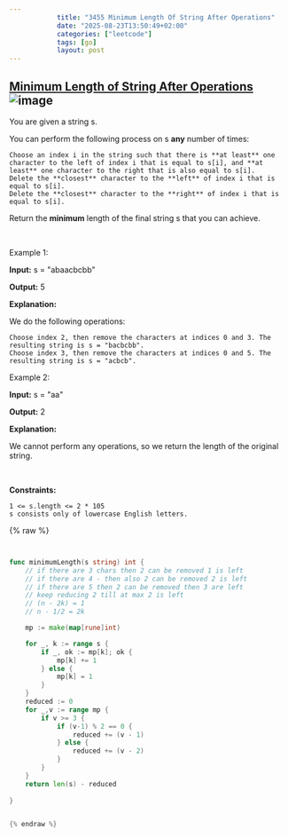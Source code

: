 ```yaml
---
            title: "3455 Minimum Length Of String After Operations"
            date: "2025-08-23T13:50:49+02:00"
            categories: ["leetcode"]
            tags: [go]
            layout: post
---
```

            
## [Minimum Length of String After Operations](https://leetcode.com/problems/minimum-length-of-string-after-operations) ![image](https://img.shields.io/badge/Difficulty-Medium-orange)

You are given a string s.

You can perform the following process on s **any** number of times:

	Choose an index i in the string such that there is **at least** one character to the left of index i that is equal to s[i], and **at least** one character to the right that is also equal to s[i].
	Delete the **closest** character to the **left** of index i that is equal to s[i].
	Delete the **closest** character to the **right** of index i that is equal to s[i].

Return the **minimum** length of the final string s that you can achieve.

 

Example 1:

**Input:** s = "abaacbcbb"

**Output:** 5

**Explanation:**

We do the following operations:

	Choose index 2, then remove the characters at indices 0 and 3. The resulting string is s = "bacbcbb".
	Choose index 3, then remove the characters at indices 0 and 5. The resulting string is s = "acbcb".

Example 2:

**Input:** s = "aa"

**Output:** 2

**Explanation:**

We cannot perform any operations, so we return the length of the original string.

 

**Constraints:**

	1 <= s.length <= 2 * 105
	s consists only of lowercase English letters.

{% raw %}


```go


func minimumLength(s string) int {
    // if there are 3 chars then 2 can be removed 1 is left 
    // if there are 4 - then also 2 can be removed 2 is left 
    // if there are 5 then 2 can be removed then 3 are left 
    // keep reducing 2 till at max 2 is left
    // (n - 2k) = 1  
    // n - 1/2 = 2k

    mp := make(map[rune]int)

    for _, k := range s {
        if _, ok := mp[k]; ok {
            mp[k] += 1
        } else {
            mp[k] = 1
        }
    }
    reduced := 0
    for _,v := range mp {
        if v >= 3 {
            if (v-1) % 2 == 0 {
                reduced += (v - 1)
            } else {
                reduced += (v - 2)
            }
        }
    }
    return len(s) - reduced
    
}


{% endraw %}
```
